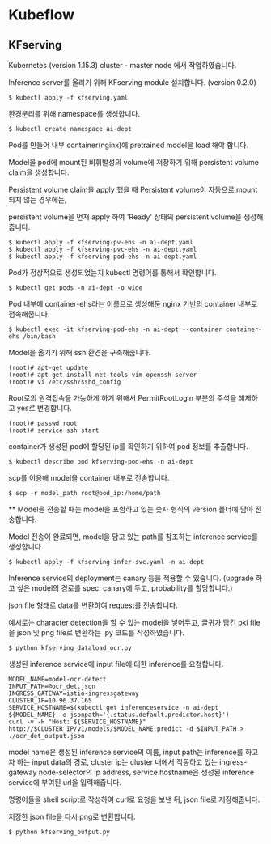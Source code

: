 # Kubeflow
## KFserving 

Kubernetes (version 1.15.3)
cluster - master node 에서 작업하였습니다.



Inference server를 올리기 위해 KFserving module 설치합니다. (version 0.2.0)

~~~
$ kubectl apply -f kfserving.yaml
~~~  

환경분리를 위해 namespace를 생성합니다.

~~~
$ kubectl create namespace ai-dept
~~~ 

Pod를 만들어 내부 container(nginx)에 pretrained model을 load 해야 합니다.

Model을 pod에 mount된 비휘발성의 volume에 저장하기 위해 persistent volume claim을 생성합니다.

Persistent volume claim을 apply 했을 때 Persistent volume이 자동으로 mount 되지 않는 경우에는, 

persistent volume을 먼저 apply 하여 'Ready' 상태의 persistent volume을 생성해줍니다.

~~~
$ kubectl apply -f kfserving-pv-ehs -n ai-dept.yaml
$ kubectl apply -f kfserving-pvc-ehs -n ai-dept.yaml
$ kubectl apply -f kfserving-pod-ehs -n ai-dept.yaml
~~~

Pod가 정상적으로 생성되었는지 kubectl 명령어를 통해서 확인합니다.

~~~
$ kubectl get pods -n ai-dept -o wide
~~~

Pod 내부에 container-ehs라는 이름으로 생성해둔 nginx 기반의 container 내부로 접속해줍니다.

~~~
$ kubectl exec -it kfserving-pod-ehs -n ai-dept --container container-ehs /bin/bash
~~~

Model을 옮기기 위해 ssh 환경을 구축해줍니다.

~~~
(root)# apt-get update
(root)# apt-get install net-tools vim openssh-server
(root)# vi /etc/ssh/sshd_config
~~~

Root로의 원격접속을 가능하게 하기 위해서 PermitRootLogin 부분의 주석을 해제하고 yes로 변경합니다.

~~~
(root)# passwd root
(root)# service ssh start
~~~

container가 생성된 pod에 할당된 ip를 확인하기 위하여 pod 정보를 추출합니다.

~~~
$ kubectl describe pod kfserving-pod-ehs -n ai-dept
~~~

scp를 이용해 model을 container 내부로 전송합니다.

~~~
$ scp -r model_path root@pod_ip:/home/path
~~~

** Model을 전송할 때는 model을 포함하고 있는 숫자 형식의 version 폴더에 담아 전송합니다.

Model 전송이 완료되면, model을 담고 있는 path를 참조하는 inference service를 생성합니다.

~~~
$ kubectl apply -f kfserving-infer-svc.yaml -n ai-dept
~~~

Inference service의 deployment는 canary 등을 적용할 수 있습니다. 
(upgrade 하고 싶은 model의 경로를 spec: canary에 두고, probability를 할당합니다.)

json file 형태로 data를 변환하여 request를 전송합니다.

예시로는 character detection을 할 수 있는 model을 넣어두고, 글귀가 담긴 pkl file을 json 및 png file로 변환하는 .py 코드를 작성하였습니다.

~~~
$ python kfserving_dataload_ocr.py
~~~

생성된 inference service에 input file에 대한 inference를 요청합니다.

~~~
MODEL_NAME=model-ocr-detect
INPUT_PATH=@ocr_det.json
INGRESS_GATEWAY=istio-ingressgateway
CLUSTER_IP=10.96.37.165
SERVICE_HOSTNAME=$(kubectl get inferenceservice -n ai-dept ${MODEL_NAME} -o jsonpath='{.status.default.predictor.host}')
curl -v -H "Host: ${SERVICE_HOSTNAME}" http://$CLUSTER_IP/v1/models/$MODEL_NAME:predict -d $INPUT_PATH > ./ocr_det_output.json
~~~
model name은 생성된 inference service의 이름, 
input path는 inference를 하고자 하는 input data의 경로, 
cluster ip는 cluster 내에서 작동하고 있는 ingress-gateway node-selector의 ip address, 
service hostname은 생성된 inference service에 부여된 url을 입력해줍니다.

명령어들을 shell script로 작성하여 curl로 요청을 보낸 뒤, json file로 저장해줍니다.

저장한 json file을 다시 png로 변환합니다.

~~~
$ python kfserving_output.py
~~~

